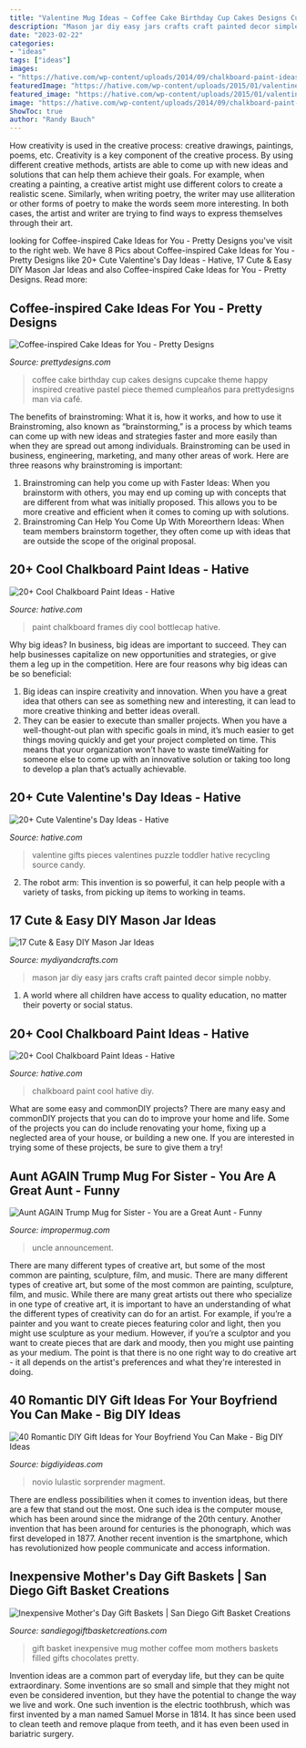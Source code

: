 ```yaml
---
title: "Valentine Mug Ideas ~ Coffee Cake Birthday Cup Cakes Designs Cupcake Theme Happy Inspired Creative Pastel Piece Themed Cumpleaños Para Prettydesigns Man Via Café"
description: "Mason jar diy easy jars crafts craft painted decor simple nobby"
date: "2023-02-22"
categories:
- "ideas"
tags: ["ideas"]
images:
- "https://hative.com/wp-content/uploads/2014/09/chalkboard-paint-ideas/9-diy-bottlecap-picture-frames-with-chalkboard-paint.jpg"
featuredImage: "https://hative.com/wp-content/uploads/2015/01/valentines-day-ideas/17-valentines-day-ideas.jpg"
featured_image: "https://hative.com/wp-content/uploads/2015/01/valentines-day-ideas/17-valentines-day-ideas.jpg"
image: "https://hative.com/wp-content/uploads/2014/09/chalkboard-paint-ideas/9-diy-bottlecap-picture-frames-with-chalkboard-paint.jpg"
ShowToc: true
author: "Randy Bauch"
---
```



How creativity is used in the creative process: creative drawings, paintings, poems, etc.
Creativity is a key component of the creative process. By using different creative methods, artists are able to come up with new ideas and solutions that can help them achieve their goals. For example, when creating a painting, a creative artist might use different colors to create a realistic scene. Similarly, when writing poetry, the writer may use alliteration or other forms of poetry to make the words seem more interesting. In both cases, the artist and writer are trying to find ways to express themselves through their art.

	

		
looking for Coffee-inspired Cake Ideas for You - Pretty Designs you've visit to the right web. We have 8 Pics about Coffee-inspired Cake Ideas for You - Pretty Designs like 20+ Cute Valentine&#039;s Day Ideas - Hative, 17 Cute &amp; Easy DIY Mason Jar Ideas and also Coffee-inspired Cake Ideas for You - Pretty Designs. Read more:
		
    
## Coffee-inspired Cake Ideas For You - Pretty Designs

<img loading=lazy src="http://www.prettydesigns.com/wp-content/uploads/2015/01/Coffee-Cake.jpg" onerror="this.onerror=null;this.src='https://tse1.mm.bing.net/th?id=OIP.2z4FM-jErczqBdCHFd8z7wHaJ4&amp;pid=15.1';" alt="Coffee-inspired Cake Ideas for You - Pretty Designs">

_Source: prettydesigns.com_

>coffee cake birthday cup cakes designs cupcake theme happy inspired creative pastel piece themed cumpleaños para prettydesigns man via café. 

	

The benefits of brainstroming: What it is, how it works, and how to use it
Brainstroming, also known as “brainstorming,” is a process by which teams can come up with new ideas and strategies faster and more easily than when they are spread out among individuals. Brainstroming can be used in business, engineering, marketing, and many other areas of work. Here are three reasons why brainstroming is important: 
1. Brainstroming can help you come up with Faster Ideas: When you brainstorm with others, you may end up coming up with concepts that are different from what was initially proposed. This allows you to be more creative and efficient when it comes to coming up with solutions. 
2. Brainstroming Can Help You Come Up With Moreorthern Ideas: When team members brainstorm together, they often come up with ideas that are outside the scope of the original proposal.

    
## 20+ Cool Chalkboard Paint Ideas - Hative

<img loading=lazy src="https://hative.com/wp-content/uploads/2014/09/chalkboard-paint-ideas/9-diy-bottlecap-picture-frames-with-chalkboard-paint.jpg" onerror="this.onerror=null;this.src='https://tse1.mm.bing.net/th?id=OIP.jnihz48xMqD9inPDxIQB6AHaJ4&amp;pid=15.1';" alt="20+ Cool Chalkboard Paint Ideas - Hative">

_Source: hative.com_

>paint chalkboard frames diy cool bottlecap hative. 

	

Why big ideas?
In business, big ideas are important to succeed. They can help businesses capitalize on new opportunities and strategies, or give them a leg up in the competition. Here are four reasons why big ideas can be so beneficial: 
1) Big ideas can inspire creativity and innovation. When you have a great idea that others can see as something new and interesting, it can lead to more creative thinking and better ideas overall. 
2) They can be easier to execute than smaller projects. When you have a well-thought-out plan with specific goals in mind, it’s much easier to get things moving quickly and get your project completed on time. This means that your organization won’t have to waste timeWaiting for someone else to come up with an innovative solution or taking too long to develop a plan that’s actually achievable.

    
## 20+ Cute Valentine&#039;s Day Ideas - Hative

<img loading=lazy src="https://hative.com/wp-content/uploads/2015/01/valentines-day-ideas/17-valentines-day-ideas.jpg" onerror="this.onerror=null;this.src='https://tse4.mm.bing.net/th?id=OIP.63p-QCZm3hQqcrG_1eiipgHaLH&amp;pid=15.1';" alt="20+ Cute Valentine&#039;s Day Ideas - Hative">

_Source: hative.com_

>valentine gifts pieces valentines puzzle toddler hative recycling source candy. 

	

2. The robot arm: This invention is so powerful, it can help people with a variety of tasks, from picking up items to working in teams.

    
## 17 Cute &amp; Easy DIY Mason Jar Ideas

<img loading=lazy src="https://www.mydiyandcrafts.com/wp-content/uploads/2018/01/Crafts-with-mason-jars-DIY.jpg" onerror="this.onerror=null;this.src='https://tse4.mm.bing.net/th?id=OIP.UMPhaKmkZke4R_Ntvzn_NgHaF6&amp;pid=15.1';" alt="17 Cute &amp; Easy DIY Mason Jar Ideas">

_Source: mydiyandcrafts.com_

>mason jar diy easy jars crafts craft painted decor simple nobby. 

	

1. A world where all children have access to quality education, no matter their poverty or social status. 

    
## 20+ Cool Chalkboard Paint Ideas - Hative

<img loading=lazy src="https://hative.com/wp-content/uploads/2014/09/chalkboard-paint-ideas/chalkboard-paint-ideas.jpg" onerror="this.onerror=null;this.src='https://tse2.mm.bing.net/th?id=OIP.OvVWvIkKNo14w2qpRABvcwHaQq&amp;pid=15.1';" alt="20+ Cool Chalkboard Paint Ideas - Hative">

_Source: hative.com_

>chalkboard paint cool hative diy. 

	

What are some easy and commonDIY projects?
There are many easy and commonDIY projects that you can do to improve your home and life. Some of the projects you can do include renovating your home, fixing up a neglected area of your house, or building a new one. If you are interested in trying some of these projects, be sure to give them a try!

    
## Aunt AGAIN Trump Mug For Sister - You Are A Great Aunt - Funny

<img loading=lazy src="https://impropermug.com/wp-content/uploads/2020/04/download-71-17.png" onerror="this.onerror=null;this.src='https://tse3.mm.bing.net/th?id=OIP.faGdlYkAYoWwnBSW2cBR6wAAAA&amp;pid=15.1';" alt="Aunt AGAIN Trump Mug for Sister - You are a Great Aunt - Funny">

_Source: impropermug.com_

>uncle announcement. 

	

There are many different types of creative art, but some of the most common are painting, sculpture, film, and music.
There are many different types of creative art, but some of the most common are painting, sculpture, film, and music. While there are many great artists out there who specialize in one type of creative art, it is important to have an understanding of what the different types of creativity can do for an artist. For example, if you’re a painter and you want to create pieces featuring color and light, then you might use sculpture as your medium. However, if you’re a sculptor and you want to create pieces that are dark and moody, then you might use painting as your medium. The point is that there is no one right way to do creative art - it all depends on the artist's preferences and what they're interested in doing.

    
## 40 Romantic DIY Gift Ideas For Your Boyfriend You Can Make - Big DIY Ideas

<img loading=lazy src="http://www.bigdiyideas.com/wp-content/uploads/2015/06/origami-fortune-teller-date-gift-idea-diy-1.jpg" onerror="this.onerror=null;this.src='https://tse4.mm.bing.net/th?id=OIP.78RRw5RweWBg-H30wuM6EQHaLH&amp;pid=15.1';" alt="40 Romantic DIY Gift Ideas for Your Boyfriend You Can Make - Big DIY Ideas">

_Source: bigdiyideas.com_

>novio lulastic sorprender magment. 

	

There are endless possibilities when it comes to invention ideas, but there are a few that stand out the most. One such idea is the computer mouse, which has been around since the midrange of the 20th century. Another invention that has been around for centuries is the phonograph, which was first developed in 1877. Another recent invention is the smartphone, which has revolutionized how people communicate and access information.

    
## Inexpensive Mother&#039;s Day Gift Baskets | San Diego Gift Basket Creations

<img loading=lazy src="https://sandiegogiftbasketcreations.com/wp-content/uploads/2012/05/Sunflower-Mug.jpg" onerror="this.onerror=null;this.src='https://tse3.mm.bing.net/th?id=OIP.NZpFpb_HQkxg8yWhGRL51AHaJ4&amp;pid=15.1';" alt="Inexpensive Mother&#039;s Day Gift Baskets | San Diego Gift Basket Creations">

_Source: sandiegogiftbasketcreations.com_

>gift basket inexpensive mug mother coffee mom mothers baskets filled gifts chocolates pretty. 

	

Invention ideas are a common part of everyday life, but they can be quite extraordinary. Some inventions are so small and simple that they might not even be considered invention, but they have the potential to change the way we live and work. One such invention is the electric toothbrush, which was first invented by a man named Samuel Morse in 1814. It has since been used to clean teeth and remove plaque from teeth, and it has even been used in bariatric surgery.

